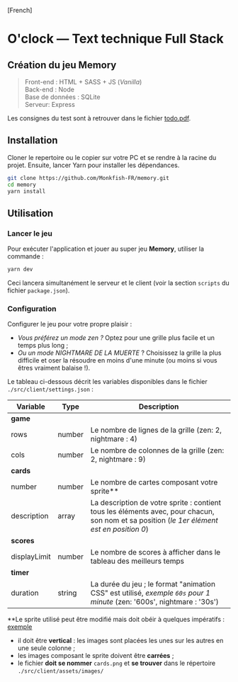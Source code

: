 [French]

# O'clock — Text technique Full Stack

## Création du jeu Memory

> Front-end : HTML + SASS + JS (_Vanilla_)  
> Back-end : Node  
> Base de données : SQLite  
> Serveur: Express  

Les consignes du test sont à retrouver dans le fichier [todo.pdf](./docs/todo.pdf).

## Installation

Cloner le repertoire ou le copier sur votre PC et se rendre à la racine du projet. Ensuite, lancer Yarn pour installer les dépendances.

```bash
git clone https://github.com/Monkfish-FR/memory.git
cd memory
yarn install
```

## Utilisation

### Lancer le jeu

Pour exécuter l'application et jouer au super jeu __Memory__, utiliser la commande :

```bash
yarn dev
```

Ceci lancera simultanément le serveur et le client (voir la section `scripts` du fichier `package.json`).

### Configuration

Configurer le jeu pour votre propre plaisir :
- _Vous préférez un mode zen ?_ Optez pour une grille plus facile et un temps plus long ;
- _Ou un mode NIGHTMARE DE LA MUERTE_ ? Choisissez la grille la plus difficile et oser la résoudre en moins d'une minute (ou moins si vous êtres vraiment balaise !).

Le tableau ci-dessous décrit les variables disponibles dans le fichier `./src/client/settings.json` :

| Variable     | Type   | Description                                                           |
|--------------|--------|-----------------------------------------------------------------------|
| __game__     |        |                                                                       |
| rows         | number | Le nombre de lignes de la grille (zen: 2, nightmare : 4)              |
| cols         | number | Le nombre de colonnes de la grille (zen: 2, nightmare : 9)            |
| __cards__    |        |                                                                       |
| number       | number | Le nombre de cartes composant votre sprite**                          |
| description  | array  | La description de votre sprite : contient tous les éléments avec, pour chacun, son nom et sa position (_le 1er élément est en position 0_)                             |
| __scores__   |        |                                                                       |
| displayLimit | number | Le nombre de scores à afficher dans le tableau des meilleurs temps    |
| __timer__    |        |                                                                       |
| duration     | string | La durée du jeu ; le format "animation CSS" est utilisé, _exemple `60s` pour 1 minute_ (zen: '600s', nightmare : '30s')                                           |

**Le sprite utilisé peut être modifié mais doit obéir à quelques impératifs :
[exemple](./src/client/assets/images/cards.png)
- il doit être __vertical__ : les images sont placées les unes sur les autres en une seule colonne ;
- les images composant le sprite doivent être __carrées__ ;
- le fichier __doit se nommer__ `cards.png` et __se trouver__ dans le répertoire `./src/client/assets/images/`
